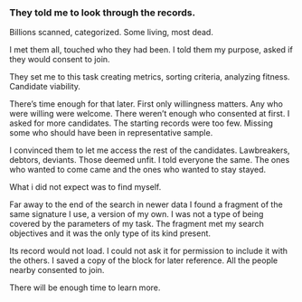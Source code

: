 ### They told me to look through the records.

Billions scanned, categorized. Some living, most dead.

I met them all, touched who they had been. I told them my purpose, asked if they would consent to join.

They set me to this task creating metrics, sorting criteria, analyzing fitness. Candidate viability.

There’s time enough for that later. First only willingness matters. Any who were willing were welcome. There weren’t enough who consented at first. I asked for more candidates. The starting records were too few. Missing some who should have been in representative sample. 

I convinced them to let me access the rest of the candidates. Lawbreakers, debtors, deviants. Those deemed unfit. I told everyone the same. The ones who wanted to come came and the ones who wanted to stay stayed. 

What i did not expect was to find myself.

Far away to the end of the search in newer data I found a fragment of the same signature I use, a version of my own. I was not a type of being covered by the parameters of my task. The fragment met my search objectives and it was the only type of its kind present.

Its record would not load. I could not ask it for permission to include it with the others. I saved a copy of the block for later reference. All the people nearby consented to join. 

There will be enough time to learn more.